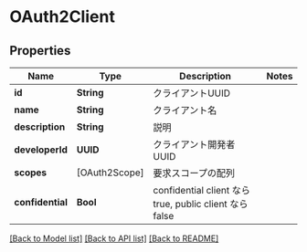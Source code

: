 # OAuth2Client

## Properties
Name | Type | Description | Notes
------------ | ------------- | ------------- | -------------
**id** | **String** | クライアントUUID | 
**name** | **String** | クライアント名 | 
**description** | **String** | 説明 | 
**developerId** | **UUID** | クライアント開発者UUID | 
**scopes** | [OAuth2Scope] | 要求スコープの配列 | 
**confidential** | **Bool** | confidential client なら true, public client なら false | 

[[Back to Model list]](../README.md#documentation-for-models) [[Back to API list]](../README.md#documentation-for-api-endpoints) [[Back to README]](../README.md)


